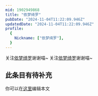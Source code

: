 ```yaml
---
mid: 1902949868
title: "依梦绮罗"
pubDate: "2024-11-04T11:22:09.946Z"
updatedDate: "2024-11-04T11:22:09.946Z"
profile:
  {
    Nickname: ["依梦绮罗"],
  }
---
```


关注[依梦绮罗](https://space.bilibili.com/1902949868)谢谢喵~ 关注[依梦绮罗](https://space.bilibili.com/1902949868)谢谢喵~

## 此条目有待补充
你可以在[这里](https://github.com/Yuhanawa/VTuber.ICU/edit/master/src/content/v/依梦绮罗/index.md)编辑本文
